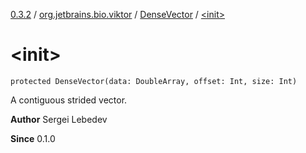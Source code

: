 [0.3.2](../../index.md) / [org.jetbrains.bio.viktor](../index.md) / [DenseVector](index.md) / [&lt;init&gt;](.)

# &lt;init&gt;

`protected DenseVector(data: DoubleArray, offset: Int, size: Int)`

A contiguous strided vector.

**Author**
Sergei Lebedev

**Since**
0.1.0

